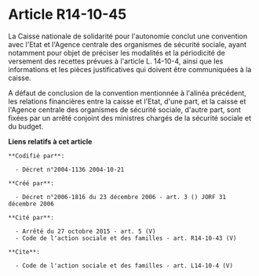 # Article R14-10-45

La Caisse nationale de solidarité pour l'autonomie conclut une convention avec l'Etat et l'Agence centrale des organismes de
sécurité sociale, ayant notamment pour objet de préciser les modalités et la périodicité de versement des recettes prévues à
l'article L. 14-10-4, ainsi que les informations et les pièces justificatives qui doivent être communiquées à la caisse. 

A défaut de conclusion de la convention mentionnée à l'alinéa précédent, les relations financières entre la caisse et l'Etat,
d'une part, et la caisse et l'Agence centrale des organismes de sécurité sociale, d'autre part, sont fixées par un arrêté
conjoint des ministres chargés de la sécurité sociale et du budget.

**Liens relatifs à cet article**

	**Codifié par**:

	  - Décret n°2004-1136 2004-10-21

	**Créé par**:

	  - Décret n°2006-1816 du 23 décembre 2006 - art. 3 () JORF 31 décembre 2006

	**Cité par**:

	  - Arrêté du 27 octobre 2015 - art. 5 (V)
	  - Code de l'action sociale et des familles - art. R14-10-43 (V)

	**Cite**:

	  - Code de l'action sociale et des familles - art. L14-10-4 (V)
